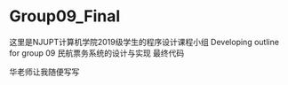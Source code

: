 # Group09_Final
这里是NJUPT计算机学院2019级学生的程序设计课程小组
Developing outline for group 09
民航票务系统的设计与实现
最终代码


华老师让我随便写写
